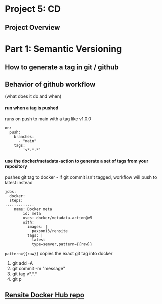 # Project 5: CD
## Project Overview

# Part 1: Semantic Versioning
## How to generate a tag in git / github

## Behavior of github workflow
(what does it do and when)
#### run when a tag is pushed
runs on push to main with a tag like v1.0.0
``` 
on:
  push:
    branches:
      - "main"
    tags:
      - 'v*.*.*'
```

#### use the docker/metadata-action to generate a set of tags from your repository
pushes git tag to docker - if git commit isn't tagged, workflow will push to latest instead
``` 
jobs:
  docker:
  steps:
.............
    name: Docker meta
        id: meta
        uses: docker/metadata-action@v5
        with:
          images: |
            paxson13/rensite
          tags: |
            latest
            type=semver,pattern={{raw}}
```
`pattern={{raw}}` copies the exact git tag into docker
1. git add -A
2. git commit -m "message"
3. git tag v*.\*.*
4. git p

## [Rensite Docker Hub repo](https://hub.docker.com/repository/docker/paxson13/rensite/general)